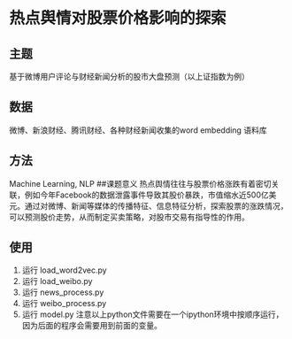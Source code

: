 # 热点舆情对股票价格影响的探索

## 主题
基于微博用户评论与财经新闻分析的股市大盘预测（以上证指数为例）
## 数据
微博、新浪财经、腾讯财经、各种财经新闻收集的word embedding 语料库
## 方法
Machine Learning, NLP
##课题意义
热点舆情往往与股票价格涨跌有着密切关联，例如今年Facebook的数据泄露事件导致其股价暴跌，市值缩水近500亿美元。通过对微博、新闻等媒体的传播特征、信息特征分析，探索股票的涨跌情况，可以预测股价走势，从而制定买卖策略，对股市交易有指导性的作用。
## 使用
1. 运行 load_word2vec.py
2. 运行 load_weibo.py
3. 运行 news_process.py
4. 运行 weibo_process.py
5. 运行 model.py
注意以上python文件需要在一个ipython环境中按顺序运行，因为后面的程序会需要用到前面的变量。
